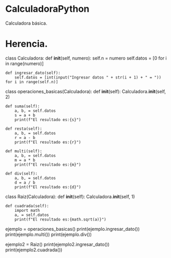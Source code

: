 # CalculadoraPython
Calculadora básica.

# Herencia.
class Calculadora:
    def __init__(self, numero):
        self.n = numero
        self.datos = [0 for i in range(numero)]

    def ingresar_dato(self):
        self.datos = [int(input("Ingresar datos " + str(i + 1) + " = ")) for i in range(self.n)]

class operaciones_basicas(Calculadora):
    def __init__(self):
        Calculadora.__init__(self, 2)

    def suma(self):
        a, b, = self.datos
        s = a + b
        print(f"El resultado es:{s}")

    def resta(self):
        a, b, = self.datos
        r = a - b
        print(f"El resultado es:{r}")

    def multi(self):
        a, b, = self.datos
        m = a * b
        print(f"El resultado es:{m}")

    def div(self):
        a, b, = self.datos
        d = a / b
        print(f"El resultado es:{d}")

class Raiz(Calculadora):
    def __init__(self):
        Calculadora.__init__(self, 1)

    def cuadrada(self):
        import math
        a, = self.datos
        print(f"El resultado es:{math.sqrt(a)}")


ejemplo = operaciones_basicas()
print(ejemplo.ingresar_dato())
print(ejemplo.multi())
print(ejemplo.div())

ejemplo2 = Raiz()
print(ejemplo2.ingresar_dato())
print(ejemplo2.cuadrada())
